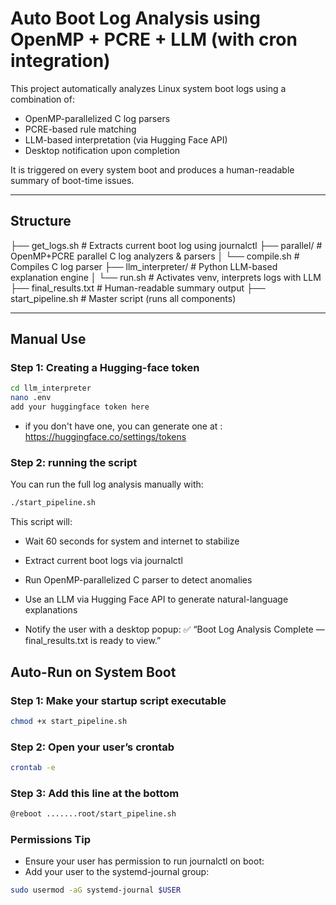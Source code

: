 # Auto Boot Log Analysis using OpenMP + PCRE + LLM (with cron integration)

This project automatically analyzes Linux system boot logs using a combination of:

- OpenMP-parallelized C log parsers
- PCRE-based rule matching
- LLM-based interpretation (via Hugging Face API)
- Desktop notification upon completion

It is triggered on every system boot and produces a human-readable summary of boot-time issues.

---

##  Structure
├── get_logs.sh # Extracts current boot log using journalctl
├── parallel/ # OpenMP+PCRE parallel C log analyzers & parsers
│ └── compile.sh # Compiles C log parser
├── llm_interpreter/ # Python LLM-based explanation engine
│ └── run.sh # Activates venv, interprets logs with LLM
├── final_results.txt # Human-readable summary output
├── start_pipeline.sh # Master script (runs all components)


---

## Manual Use
### Step 1: Creating a Hugging-face token
```bash
cd llm_interpreter
nano .env
add your huggingface token here
```
- if you don't have one, you can generate one at : https://huggingface.co/settings/tokens

### Step 2: running the script 
You can run the full log analysis manually with:

```bash
./start_pipeline.sh
```
This script will:
- Wait 60 seconds for system and internet to stabilize

- Extract current boot logs via journalctl

- Run OpenMP-parallelized C parser to detect anomalies

- Use an LLM via Hugging Face API to generate natural-language explanations

- Notify the user with a desktop popup:
    ✅ “Boot Log Analysis Complete — final_results.txt is ready to view.”

## Auto-Run on System Boot
### Step 1: Make your startup script executable
```bash
chmod +x start_pipeline.sh
```
### Step 2: Open your user’s crontab
```bash
crontab -e
```
### Step 3: Add this line at the bottom
```bash
@reboot .......root/start_pipeline.sh
```
### Permissions Tip
- Ensure your user has permission to run journalctl on boot:
- Add your user to the systemd-journal group:
```bash
sudo usermod -aG systemd-journal $USER
```
